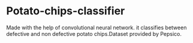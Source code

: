 # Potato-chips-classifier
Made with the help of convolutional neural network. it classifies between defective and non defective potato chips.Dataset provided by Pepsico.
